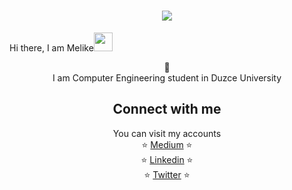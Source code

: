 <h1 align="center">
  <a href="https://git.io/typing-svg">
    <img src="https://readme-typing-svg.herokuapp.com/?lines=Hello!+👋;I+am+Melike+ÖZDOĞAN&center=true&size=25">
  </a>
</h1>
Hi there, I am Melike<img src="https://user-images.githubusercontent.com/42378118/110234147-e3259600-7f4e-11eb-95be-0c4047144dea.gif" width="30">
<p align="center">
🙌 <br>
I am Computer Engineering student in Duzce University
  <h2 align="center">
Connect with me 
</h2>
<p align="center">
  You can visit my accounts<br>
⭐️ <a href=https://medium.com/@melikeozdogan46/>Medium</a> ⭐️<br>
⭐️ <a href=https://www.linkedin.com/in/melike-%C3%B6-6499a51a3/>Linkedin</a> ⭐️<br>
⭐️ <a href=https://twitter.com/melikeenn>Twitter</a> ⭐️
</p>  
<br>



